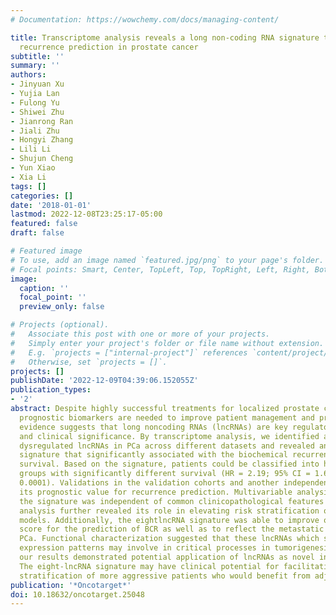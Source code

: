 ```yaml
---
# Documentation: https://wowchemy.com/docs/managing-content/

title: Transcriptome analysis reveals a long non-coding RNA signature to improve biochemical
  recurrence prediction in prostate cancer
subtitle: ''
summary: ''
authors:
- Jinyuan Xu
- Yujia Lan
- Fulong Yu
- Shiwei Zhu
- Jianrong Ran
- Jiali Zhu
- Hongyi Zhang
- Lili Li
- Shujun Cheng
- Yun Xiao
- Xia Li
tags: []
categories: []
date: '2018-01-01'
lastmod: 2022-12-08T23:25:17-05:00
featured: false
draft: false

# Featured image
# To use, add an image named `featured.jpg/png` to your page's folder.
# Focal points: Smart, Center, TopLeft, Top, TopRight, Left, Right, BottomLeft, Bottom, BottomRight.
image:
  caption: ''
  focal_point: ''
  preview_only: false

# Projects (optional).
#   Associate this post with one or more of your projects.
#   Simply enter your project's folder or file name without extension.
#   E.g. `projects = ["internal-project"]` references `content/project/deep-learning/index.md`.
#   Otherwise, set `projects = []`.
projects: []
publishDate: '2022-12-09T04:39:06.152055Z'
publication_types:
- '2'
abstract: Despite highly successful treatments for localized prostate cancer (PCa),
  prognostic biomarkers are needed to improve patient management and prognosis. Accumulating
  evidence suggests that long noncoding RNAs (lncRNAs) are key regulators with biological
  and clinical significance. By transcriptome analysis, we identified a set of consistently
  dysregulated lncRNAs in PCa across different datasets and revealed an eight-lncRNA
  signature that significantly associated with the biochemical recurrence (BCR)-free
  survival. Based on the signature, patients could be classified into high- and low-risk
  groups with significantly different survival (HR = 2.19; 95% CI = 1.67-2.88; P <
  0.0001). Validations in the validation cohorts and another independent cohort confirmed
  its prognostic value for recurrence prediction. Multivariable analysis showed that
  the signature was independent of common clinicopathological features and stratified
  analysis further revealed its role in elevating risk stratification of current prognostic
  models. Additionally, the eightlncRNA signature was able to improve on the CAPRA-S
  score for the prediction of BCR as well as to reflect the metastatic potential of
  PCa. Functional characterization suggested that these lncRNAs which showed PCa-specific
  expression patterns may involve in critical processes in tumorigenesis. Overall,
  our results demonstrated potential application of lncRNAs as novel independent biomarkers.
  The eight-lncRNA signature may have clinical potential for facilitating further
  stratification of more aggressive patients who would benefit from adjuvant therapy.
publication: '*Oncotarget*'
doi: 10.18632/oncotarget.25048
---
```

